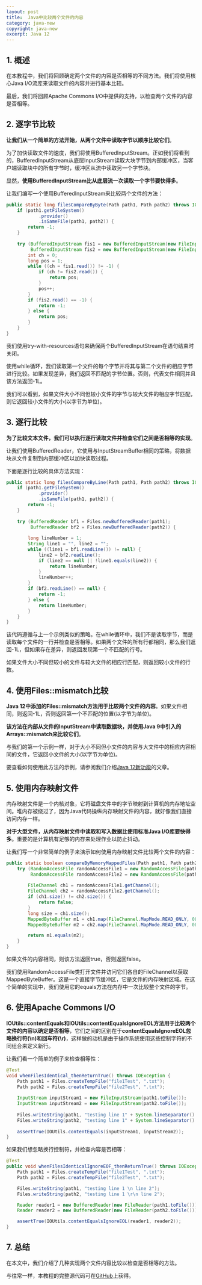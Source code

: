 ```yaml
---
layout: post
title:  Java中比较两个文件的内容
category: java-new
copyright: java-new
excerpt: Java 12
---
```


## 1. 概述

在本教程中，我们将回顾确定两个文件的内容是否相等的不同方法。我们将使用核心Java I/O流库来读取文件的内容并进行基本比较。

最后，我们将回顾Apache Commons I/O中提供的支持，以检查两个文件的内容是否相等。

## 2. 逐字节比较

**让我们从一个简单的方法开始，从两个文件中读取字节以顺序比较它们**。

为了加快读取文件的速度，我们将使用BufferedInputStream。正如我们将看到的，BufferedInputStream从底层InputStream读取大块字节到内部缓冲区，当客户端读取块中的所有字节时，缓冲区从流中读取另一个字节块。

显然，**使用BufferedInputStream比从底层流一次读取一个字节要快得多**。

让我们编写一个使用BufferedInputStream来比较两个文件的方法：

```java
public static long filesCompareByByte(Path path1, Path path2) throws IOException {
	if (path1.getFileSystem()
			.provider()
			.isSameFile(path1, path2)) {
		return -1;
	}
    
	try (BufferedInputStream fis1 = new BufferedInputStream(new FileInputStream(path1.toFile()));
		 BufferedInputStream fis2 = new BufferedInputStream(new FileInputStream(path2.toFile()))) {
		int ch = 0;
		long pos = 1;
		while ((ch = fis1.read()) != -1) {
			if (ch != fis2.read()) {
				return pos;
			}
			pos++;
		}
		if (fis2.read() == -1) {
			return -1;
		} else {
			return pos;
		}
	}
}
```

我们使用try-with-resources语句来确保两个BufferedInputStream在语句结束时关闭。

使用while循环，我们读取第一个文件的每个字节并将其与第二个文件的相应字节进行比较。如果发现差异，我们返回不匹配的字节位置。否则，代表文件相同并且该方法返回-1L。

我们可以看到，如果文件大小不同但较小文件的字节与较大文件的相应字节匹配，则它返回较小文件的大小(以字节为单位)。

## 3. 逐行比较

**为了比较文本文件，我们可以执行逐行读取文件并检查它们之间是否相等的实现**。

让我们使用BufferedReader，它使用与InputStreamBuffer相同的策略，将数据块从文件复制到内部缓冲区以加快读取过程。

下面是逐行比较的具体方法实现：

```java
public static long filesCompareByLine(Path path1, Path path2) throws IOException {
	if (path1.getFileSystem()
			.provider()
			.isSameFile(path1, path2)) {
		return -1;
	}
    
	try (BufferedReader bf1 = Files.newBufferedReader(path1);
		 BufferedReader bf2 = Files.newBufferedReader(path2)) {
        
		long lineNumber = 1;
		String line1 = "", line2 = "";
		while ((line1 = bf1.readLine()) != null) {
			line2 = bf2.readLine();
			if (line2 == null || !line1.equals(line2)) {
				return lineNumber;
			}
			lineNumber++;
		}
		if (bf2.readLine() == null) {
			return -1;
		} else {
			return lineNumber;
		}
	}
}
```

该代码遵循与上一个示例类似的策略。在while循环中，我们不是读取字节，而是读取每个文件的一行并检查是否相等。如果两个文件的所有行都相同，那么我们返回-1L，但如果存在差异，则返回发现第一个不匹配的行号。

如果文件大小不同但较小的文件与较大文件的相应行匹配，则返回较小文件的行数。

## 4. 使用Files::mismatch比较

**Java 12中添加的Files::mismatch方法用于比较两个文件的内容**。如果文件相同，则返回-1L，否则返回第一个不匹配的位置(以字节为单位)。

**该方法在内部从文件的InputStream中读取数据块，并使用Java 9中引入的Arrays::mismatch来比较它们**。

与我们的第一个示例一样，对于大小不同但小文件的内容与大文件中的相应内容相同的文件，它返回小文件的大小(以字节为单位)。

要查看如何使用此方法的示例，请参阅我们介绍[Java 12新功能](https://www.baeldung.com/java-12-new-features)的文章。

## 5. 使用内存映射文件

内存映射文件是一个内核对象，它将磁盘文件中的字节映射到计算机的内存地址空间。堆内存被绕过了，因为Java代码操纵内存映射文件的内容，就好像我们直接访问内存一样。

**对于大型文件，从内存映射文件中读取和写入数据比使用标准Java I/O库要快得多**。重要的是计算机有足够的内存来处理作业以防止抖动。

让我们写一个非常简单的例子来演示如何使用内存映射文件比较两个文件的内容：

```java
public static boolean compareByMemoryMappedFiles(Path path1, Path path2) throws IOException {
    try (RandomAccessFile randomAccessFile1 = new RandomAccessFile(path1.toFile(), "r"); 
         RandomAccessFile randomAccessFile2 = new RandomAccessFile(path2.toFile(), "r")) {
        
        FileChannel ch1 = randomAccessFile1.getChannel();
        FileChannel ch2 = randomAccessFile2.getChannel();
        if (ch1.size() != ch2.size()) {
            return false;
        }
        long size = ch1.size();
        MappedByteBuffer m1 = ch1.map(FileChannel.MapMode.READ_ONLY, 0L, size);
        MappedByteBuffer m2 = ch2.map(FileChannel.MapMode.READ_ONLY, 0L, size);

        return m1.equals(m2);
    }
}
```

如果文件的内容相同，则该方法返回true，否则返回false。

我们使用RandomAccessFile类打开文件并访问它们各自的FileChannel以获取MappedByteBuffer。这是一个直接字节缓冲区，它是文件的内存映射区域。在这个简单的实现中，我们使用它的equals方法在内存中一次比较整个文件的字节。

## 6. 使用Apache Commons I/O

**IOUtils::contentEquals和IOUtils::contentEqualsIgnoreEOL方法用于比较两个文件的内容以确定是否相等**，它们之间的区别在于**contentEqualsIgnoreEOL忽略换行符(\n)和回车符(\r)**，这样做的动机是由于操作系统使用这些控制字符的不同组合来定义新行。

让我们看一个简单的例子来检查相等性：

```java
@Test
void whenFilesIdentical_thenReturnTrue() throws IOException {
	Path path1 = Files.createTempFile("file1Test", ".txt");
	Path path2 = Files.createTempFile("file2Test", ".txt");
    
	InputStream inputStream1 = new FileInputStream(path1.toFile());
	InputStream inputStream2 = new FileInputStream(path2.toFile());
    
	Files.writeString(path1, "testing line 1" + System.lineSeparator() + "line 2");
	Files.writeString(path2, "testing line 1" + System.lineSeparator() + "line 2");
    
	assertTrue(IOUtils.contentEquals(inputStream1, inputStream2));
}
```

如果我们想忽略换行控制符，并检查内容是否相等：

```java
@Test
public void whenFilesIdenticalIgnoreEOF_thenReturnTrue() throws IOException {
    Path path1 = Files.createTempFile("file1Test", ".txt");
    Path path2 = Files.createTempFile("file2Test", ".txt");

    Files.writeString(path1, "testing line 1 \n line 2");
    Files.writeString(path2, "testing line 1 \r\n line 2");

    Reader reader1 = new BufferedReader(new FileReader(path1.toFile()));
    Reader reader2 = new BufferedReader(new FileReader(path2.toFile()));

    assertTrue(IOUtils.contentEqualsIgnoreEOL(reader1, reader2));
}
```

## 7. 总结

在本文中，我们介绍了几种实现两个文件内容比较以检查是否相等的方法。

与往常一样，本教程的完整源代码可在[GitHub](https://github.com/tuyucheng7/taketoday-tutorial4j/tree/master/java-core-modules/java-12)上获得。